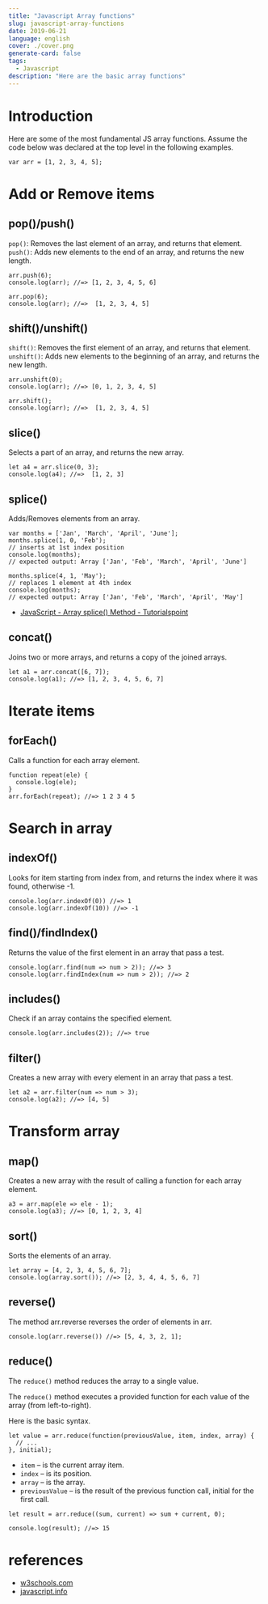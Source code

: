 ```yaml
---
title: "Javascript Array functions"
slug: javascript-array-functions
date: 2019-06-21
language: english
cover: ./cover.png
generate-card: false
tags:
  - Javascript
description: "Here are the basic array functions"
---
```

# Introduction
Here are some of the most fundamental JS array functions.
Assume the code below was declared at the top level in the following examples.

```JS
var arr = [1, 2, 3, 4, 5];
```

# Add or Remove items

## pop()/push()

`pop()`: Removes the last element of an array, and returns that element.
`push()`: Adds new elements to the end of an array, and returns the new length.

```JS
arr.push(6);
console.log(arr); //=> [1, 2, 3, 4, 5, 6]

arr.pop(6);
console.log(arr); //=>  [1, 2, 3, 4, 5]
```

## shift()/unshift()

`shift()`: Removes the first element of an array, and returns that element.
`unshift()`: Adds new elements to the beginning of an array, and returns the new length.

```JS
arr.unshift(0);
console.log(arr); //=> [0, 1, 2, 3, 4, 5]

arr.shift();
console.log(arr); //=>  [1, 2, 3, 4, 5]
```

## slice()

Selects a part of an array, and returns the new array.

```JS
let a4 = arr.slice(0, 3);
console.log(a4); //=>  [1, 2, 3]
```

## splice()

Adds/Removes elements from an array.

```JS
var months = ['Jan', 'March', 'April', 'June'];
months.splice(1, 0, 'Feb');
// inserts at 1st index position
console.log(months);
// expected output: Array ['Jan', 'Feb', 'March', 'April', 'June']

months.splice(4, 1, 'May');
// replaces 1 element at 4th index
console.log(months);
// expected output: Array ['Jan', 'Feb', 'March', 'April', 'May']
```

- [JavaScript - Array splice() Method - Tutorialspoint](https://www.tutorialspoint.com/javascript/array_splice.htm)

## concat()

Joins two or more arrays, and returns a copy of the joined arrays.

```JS
let a1 = arr.concat([6, 7]);
console.log(a1); //=> [1, 2, 3, 4, 5, 6, 7]
```

# Iterate items

## forEach()

Calls a function for each array element.

```JS
function repeat(ele) {
  console.log(ele);
}
arr.forEach(repeat); //=> 1 2 3 4 5
```

# Search in array

## indexOf()

Looks for item starting from index from, and returns the index where it was found, otherwise -1.

```JS
console.log(arr.indexOf(0)) //=> 1
console.log(arr.indexOf(10)) //=> -1
```

## find()/findIndex()

Returns the value of the first element in an array that pass a test.

```JS
console.log(arr.find(num => num > 2)); //=> 3
console.log(arr.findIndex(num => num > 2)); //=> 2
```

## includes()

Check if an array contains the specified element.

```JS
console.log(arr.includes(2)); //=> true
```

## filter()

Creates a new array with every element in an array that pass a test.

```JS
let a2 = arr.filter(num => num > 3);
console.log(a2); //=> [4, 5]
```

# Transform array

## map()

Creates a new array with the result of calling a function for each array element.

```JS
a3 = arr.map(ele => ele - 1);
console.log(a3); //=> [0, 1, 2, 3, 4]
```

## sort()

Sorts the elements of an array.

```JS
let array = [4, 2, 3, 4, 5, 6, 7];
console.log(array.sort()); //=> [2, 3, 4, 4, 5, 6, 7]
```

## reverse()

The method arr.reverse reverses the order of elements in arr.

```JS
console.log(arr.reverse()) //=> [5, 4, 3, 2, 1];
```

## reduce()

The `reduce()` method reduces the array to a single value.

The `reduce()` method executes a provided function for each value of the array (from left-to-right).

Here is the basic syntax.

```JS
let value = arr.reduce(function(previousValue, item, index, array) {
  // ...
}, initial);
```

- `item` – is the current array item.
- `index` – is its position.
- `array` – is the array.
- `previousValue` – is the result of the previous function call, initial for the first call.

```JS
let result = arr.reduce((sum, current) => sum + current, 0);

console.log(result); //=> 15
```

# references

- [w3schools.com](https://www.w3schools.com/jsref/jsref_obj_array.asp)
- [javascript.info](https://javascript.info/array-methods#searching-in-array)

